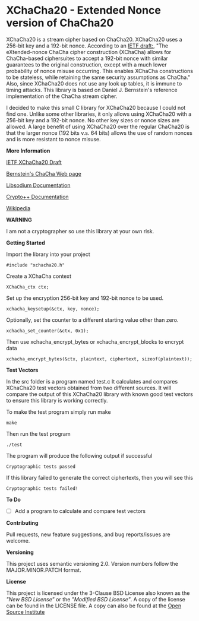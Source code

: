# XChaCha20 - Extended Nonce version of ChaCha20

XChaCha20 is a stream cipher based on ChaCha20. XChaCha20 uses a 256-bit
key and a 192-bit nonce. According to an [IETF draft:](https://tools.ietf.org/html/draft-arciszewski-xchacha-02), "The eXtended-nonce ChaCha cipher construction (XChaCha) allows for
ChaCha-based ciphersuites to accept a 192-bit nonce with similar guarantees
to the original construction, except with a much lower probability of
nonce misuse occurring. This enables XChaCha constructions to be stateless,
while retaining the same security assumptions as ChaCha."
Also, since XChaCha20 does not use any look up tables, it is immune to
timing attacks. This library is based on Daniel J. Bernstein's reference
implementation of the ChaCha stream cipher.

I decided to make this small C library for XChaCha20 because I could not
find one. Unlike some other libraries, it only allows using XChaCha20 with
a 256-bit key and a 192-bit nonce. No other key sizes or nonce sizes are
allowed. A large benefit of using XChaCha20 over the regular ChaCha20 is that
the larger nonce (192 bits v.s. 64 bits) allows the use of random nonces and
is more resistant to nonce misuse.

**More Information**

[IETF XChaCha20 Draft](https://tools.ietf.org/html/draft-arciszewski-xchacha-02)

[Bernstein's ChaCha Web page](http://cr.yp.to/chacha.html)

[Libsodium Documentation](https://libsodium.gitbook.io/doc/advanced/stream_ciphers/xchacha20)

[Crypto++ Documentation](https://www.cryptopp.com/wiki/XChaCha20)

[Wikipedia](https://en.wikipedia.org/wiki/Salsa20)

**WARNING**

I am not a cryptographer so use this library at your own risk.  


**Getting Started**

Import the library into your project

    #include "xchacha20.h"

Create a XChaCha context

    XChaCha_ctx ctx;

Set up the encryption 256-bit key and 192-bit nonce to be used.

    xchacha_keysetup(&ctx, key, nonce);

Optionally, set the counter to a different starting value other than zero.

    xchacha_set_counter(&ctx, 0x1);

Then use xchacha_encrypt_bytes or xchacha_encrypt_blocks to encrypt data

    xchacha_encrypt_bytes(&ctx, plaintext, ciphertext, sizeof(plaintext));


**Test Vectors**

In the src folder is a program named test.c It calculates and compares
XChaCha20 test vectors obtained from two different sources. It will
compare the output of this XChaCha20 library with known good test vectors
to ensure this library is working correctly.

To make the test program simply run make

    make

Then run the test program

    ./test

The program will produce the following output if successful

    Cryptographic tests passed

If this library failed to generate the correct ciphertexts, then you will see
this

    Cryptographic tests failed!


**To Do**

- [ ] Add a program to calculate and compare test vectors


**Contributing**

Pull requests, new feature suggestions, and bug reports/issues are
welcome.


**Versioning**

This project uses semantic versioning 2.0. Version numbers follow the
MAJOR.MINOR.PATCH format.


**License**

This project is licensed under the 3-Clause BSD License also known as the
*"New BSD License"* or the *"Modified BSD License"*. A copy of the license
can be found in the LICENSE file. A copy can also be found at the
[Open Source Institute](https://opensource.org/licenses/BSD-3-Clause)

